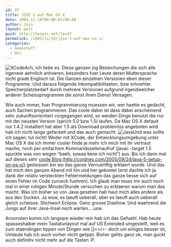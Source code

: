 ```yaml
---
id: 37
title: J2SE 5 auf Mac OS X
date: 2005-11-16T00:08:01+00:00
author: Jojo
layout: post
guid: http://heipei.net/?p=37
permalink: /2005/11/16/j2se-5-auf-mac-os-x/
categories:
  - Geekstuff
  - Uni
---
```

<img src="/weblog/xcode.jpg" alt="XCode" class="alignleft" />Ach, ich liebe es. Diese ganzen zig Bezeichungen die sich alle irgenwie aehnlich anhoeren, besonders fuer Leute deren Muttersprache nicht grade Englisch ist. Die Ganzen einzelnen Versionen eben dieser Programme. Und daraus folgende Inkompatibilitaeten, bzw erhoehter Speicherplatzbedarf durch mehrere Versionen aufgrund irgendwelcher anderer Scheissprogramme die sonst ihren Dienst Versagen.
  
Wie auch immer, fuer Programmierung muessen wir, wer haette es gedacht, auch Sachen programmieren. Das coole dabei ist dass dabei anscheinend sehr zukunftsorientiert vorgegangen wird, so werden Dinge benutzt die nur mit der neusten Version (sprich 5.0 bzw 1.5) laufen. Da Mac OS X default nur 1.4.2 installiert hat aber 1.5 als Download problemlos angeboten wird hab ich nicht lange gefackelt und das auch gemacht. <img src="/weblog/java_logo.gif" alt="Java" class="alignleft" />Und was sollte ich sagen: tut nicht! Weder mit XCode, der Entwicklungsumgebung unter Mac OS X die ich immer cooler finde je mehr ich mich mit ihr vertraut mache, noch per einfachem Kommandozeilenaufruf (javac -target 1.5 spuckte was von wegen &#8220;baeh, sowas kenn ich nicht&#8221;) aus. Bis ich dann mal auf dieses sehr [coole Blog (http://cordney.com/2005/09/24/java-5-setup-on-os-x/)](http://cordney.com/2005/09/24/java-5-setup-on-os-x/) gestossen bin wo das ganze Vernuenftig erklaert wurde. Und das hat mich den ganzen Abend mit hin und her gekostet (erst dachte ich ja dank der relativ versteckten Fehlermeldungen das ganze liesse sich auf einen Fehler im Code zurueck fuehren). Ich glaub man muss mir auch noch mal in einer ruhigen Minute/Stunde versuchen zu erklaeren warum man das macht. Was ich bisher so von Java gesehen hab haut mich alles andere als aus den Socken. Ja wow, es laeuft ueberall, aber es laeuft auch ueberall gleich scheisse. Stichwort Eclipse. Ganz grosse Diashow. Und waehrend die Jungs auf ihrer Java-Insel noch warten&#8230; usw.
  
Ansonsten komm ich langsam wieder rein hab ich das Gefuehl. Hab heute spasseshalber mein Tastaturlayout mal auf US Extended umgestellt, weil es zum staendingen tippen von Dingen wie []<>/\=- doch um einiges besser ist, Umlaute hab ich auch vorher nicht getippt. Bisher gehts ganz ok, man guckt auch definitiv nicht mehr auf die Tasten :P.